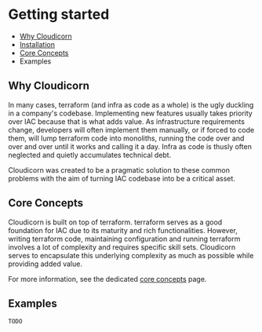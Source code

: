 # Getting started

- [Why Cloudicorn](#why-cloudicorn)
- [Installation](installation.md)
- [Core Concepts](#core-concepts)
- Examples

## Why Cloudicorn

In many cases, terraform (and infra as code as a whole) is the ugly duckling in a company's codebase. Implementing new features usually takes priority over IAC because that is what adds value. As infrastructure requirements change, developers will often implement them manually, or if forced to code them, will lump terraform code into monoliths, running the code over and over and over until it works and calling it a day. Infra as code is thusly often neglected and quietly accumulates technical debt. 

Cloudicorn was created to be a pragmatic solution to these common problems with the aim of turning IAC codebase into be a critical asset.

## Core Concepts

Cloudicorn is built on top of terraform.  terraform serves as a good foundation for IAC due to its maturity and rich functionalities.  However, writing terraform code, maintaining configuration and running terraform involves a lot of complexity and requires specific skill sets.  Cloudicorn serves to encapsulate this underlying complexity as much as possible while providing added value.  

For more information, see the dedicated [core concepts](core_concepts.md) page.

## Examples


```TODO```